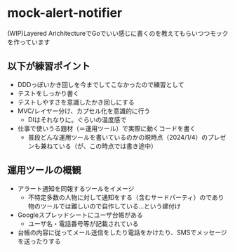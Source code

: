 # mock-alert-notifier
(WIP)Layered ArichitectureでGoでいい感じに書くのを教えてもらいつつモックを作っています

## 以下が練習ポイント
- DDDっぽいかき回しを今までしてこなかったので練習として
- テストをしっかり書く
- テストしやすさを意識したかき回しにする
- MVC/レイヤー分け、カプセル化を意識的に行う
  - DIはそれなりに。ぐらいの温度感で
- 仕事で使いうる題材（＝運用ツール）で実際に動くコードを書く
  - 普段どんな運用ツールを書いているのかの現時点（2024/1/4）のプレゼンも兼ねている（が、この時点では書き途中）

## 運用ツールの概観
- アラート通知を同報するツールをイメージ
  - 不特定多数の人物に対して通知をする（含むサードパーティ）のであり物のツールでは難しいので自作している...という建付け
- Googleスプレッドシートにユーザ台帳がある
  - ユーザ名・電話番号等が記載されている
- 台帳の内容に従ってメール送信をしたり電話をかけたり、SMSでメッセージを送ったりする
